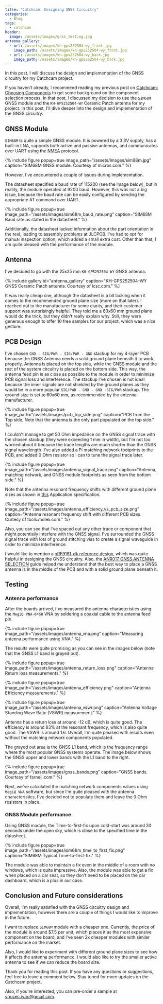 ```yaml
---
title: "Catchcam: Designing GNSS Circuitry"
categories:
  - Blog
tags:
  - catchcam
header:
  image: /assets/images/gnss_testing.jpg
antenna_gallery:
  - url: /assets/images/kh-gps252504-wy_front.jpg
    image_path: /assets/images/kh-gps252504-wy_front.jpg
  - url: /assets/images/kh-gps252504-wy_back.jpg
    image_path: /assets/images/kh-gps252504-wy_back.jpg
---
```


In this post, I will discuss the design and implementation of the GNSS circuitry for my Catchcam project.

If you haven't already, I recommend reading my previous post on [Catchcam: Choosing Components](https://ivanvnucec.github.io/blog/catchcam-choosing-components/#gnss-module-and-antenna) to get some background on the component selection process. In that post, I discussed my decision to use the `SIM68M` GNSS module and the `KH-GPS252504-WY` Ceramic Patch antenna for my project. In this post, I'll dive deeper into the design and implementation of the GNSS circuitry.

## GNSS Module

`SIM68M` is quite a simple GNSS module. It is powered by a 3.3V supply, has a built-in LNA, supports both active and passive antennas, and communicates over UART using the [NMEA](https://simcom.ee/documents/SIM33ELA/MT3333%20Platform%20NMEA%20Message%20Specification%20For%20GPS%2BGLONASS_V1.00.pdf) protocol.

{% include figure popup=true image_path="/assets/images/sim68m.jpg" caption="SIM68M GNSS module. Courtesy of micros.com." %}

However, I've encountered a couple of issues during implementation.

The datasheet specified a baud rate of 115200 (see the image below), but in reality, the module operated at 9200 baud. However, this was not a big issue, because the baud rate can be easily configured by sending the appropriate AT command over UART.

{% include figure popup=true image_path="/assets/images/sim68m_baud_rate.png" caption="SIM68M Baud rate as stated in the datasheet." %}

Additionally, the datasheet lacked information about the part orientation in the reel, leading to assembly problems at JLCPCB. I've had to opt for manual inspection option, which added a small extra cost. Other than that, I am quite pleased with the performance of the module.

## Antenna

I've decided to go with the 25x25 mm `KH-GPS252504-WY` GNSS antenna.

{% include gallery id="antenna_gallery" caption="KH-GPS252504-WY GNSS Ceramic Patch antenna. Courtesy of lcsc.com." %}

It was really cheap one, although the datasheet is a bit lacking when it comes to the recommended ground plane size (more on that later). I reached out to the manufacturer for some clarity, and their customer support was surprisingly helpful. They told me a 60x60 mm ground plane would do the trick, but they didn't really explain why. Still, they were generous enough to offer 10 free samples for our project, which was a nice gesture.

## PCB Design

I've chosen `GND - SIG/PWR - SIG/PWR - GND` stackup for my 4-layer PCB because the GNSS Antenna needs a solid ground plane beneath it to work properly. Antenna is placed on the top side, while the GNSS module and the rest of the system circuitry is placed on the bottom side. This way, the antenna feed pin is as close as possible to the module in order to minimize PCB signal loss and interference. The stackup I've chosen is not ideal because the inner signals are not shielded by the ground planes as they would be in a more popular `SIG/PWR - GND - GND -SIG/PWR` stackup. The ground size is set to 60x60 mm, as recommended by the antenna manufacturer.

{% include figure popup=true image_path="/assets/images/pcb_top_side.png" caption="PCB from the Top side. Note that the antenna is the only part populated on the top side." %}

I couldn't manage to get 50 Ohm impedance on the GNSS signal trace with the chosen stackup (they were exceeding 1 mm in width), but I'm not too worried about it because the trace lengths are much shorter than the GNSS signal wavelength. I've also added a Pi matching network footprints to the PCB, and added 0 Ohm resistor so I can to tune the signal trace later.

{% include figure popup=true image_path="/assets/images/antenna_signal_trace.png" caption="Antenna, matching network, and GNSS module footprints as seen from the bottom side." %}

Note that the antenna resonant frequency shifts with different ground plane sizes as shown in [this](https://tools.molex.com/pdm_docs/as/2088900001-AS.pdf) Application specification.

{% include figure popup=true image_path="/assets/images/antenna_efficiency_vs_pcb_size.png" caption="Antenna resonant frequency shift with different PCB sizes. Curtesy of tools.molex.com." %}

Also, you can see that I've spaced out any other trace or component that might potentially interfere with the GNSS signal. I've surrounded the GNSS signal trace with lots of ground stitching vias to create a signal waveguide in order to minimize interference.

I would like to mention a [nRF9161-dk reference design](https://cadlab.io/project/27806/master/circuit/NDAwNjg4LlBjYkRvYw%3D%3D), which was quite helpful in designing the GNSS circuitry. Also, the [ANR017 GNSS ANTENNA SELECTION](https://www.we-online.com/catalog/media/o171079v410%20ANR017_GNSS_Antenna_Selection.pdf) guide helped me understand that the best way to place a GNSS antenna is in the middle of the PCB and with a solid ground plane beneath it.

## Testing

### Antenna performance

After the boards arrived, I've measured the antenna characteristics using the `MegiQ VNA-0460` VNA by soldering a coaxial cable to the antenna feed pin.

{% include figure popup=true image_path="/assets/images/antenna_vna.png" caption="Measuring antenna performance using VNA." %}

The results were quite promising as you can see in the images below (note that the GNSS L1 band is grayed out).

{% include figure popup=true image_path="/assets/images/antenna_return_loss.png" caption="Antenna Return loss measurements." %}

{% include figure popup=true image_path="/assets/images/antenna_efficiency.png" caption="Antenna Efficiency measurements." %}

{% include figure popup=true image_path="/assets/images/antenna_vswr.png" caption="Antenna Voltage Standing Wave Ratio (VSWR) measurement." %}

Antenna has a return loss at around -12 dB, which is quite good. The efficiency is around 93% at the resonant frequency, which is also quite good. The VSWR is around 1.6. Overall, I'm quite pleased with results even without the matching network components populated.

The grayed out area is the GNSS L1 band, which is the frequency range where the most popular GNSS systems operate. The image below shows the GNSS upper and lower bands with the L1 band to the right.

{% include figure popup=true image_path="/assets/images/gnss_bands.png" caption="GNSS bands. Courtesy of farnell.com." %}

Next, we've calculated the matching network components values using `MegiQ VNA` software, but since I'm quite pleased with the antenna characteristics, I've decided not to populate them and leave the 0 Ohm resistors in place.

### GNSS Module performance

Using GNSS module, the Time-to-first-fix upon cold-start was around 30 seconds under the open sky, which is close to the specified time in the datasheet.

{% include figure popup=true image_path="/assets/images/sim68m_time_to_first_fix.png" caption="SIM68M Typical Time-to-first-fix." %}

The module was able to maintain a fix even in the middle of a room with no windows, which is quite impressive. Also, the module was able to get a fix when placed on a car seat, so they don't need to be placed on the car dashboard, which is a plus in our case.

## Conclusion and Future considerations

Overall, I'm really satisfied with the GNSS circuitry design and implementation, however there are a couple of things I would like to improve in the future.

I want to replace `SIM68M` module with a cheaper one. Currently, the price of the module is around $7.5 per unit, which places it as the most expensive component on the board, and I've seen 2x cheaper modules with similar performance on the market.

Also, I would like to experiment with different ground plane sizes to see how it affects the antenna performance. I would also like to try the smaller active antenna to see if we can reduce the board size.

Thank you for reading this post. If you have any questions or suggestions, feel free to leave a comment below. Stay tuned for more updates on the Catchcam project.

Also, if you're interested, you can pre-order a sample at [vnucec.ivan@gmail.com](mailto:vnucec.ivan@gmail.com).
